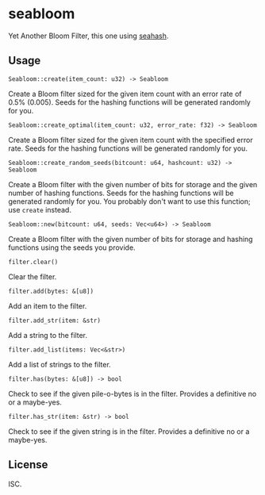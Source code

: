 # seabloom

Yet Another Bloom Filter, this one using [seahash](https://github.com/ticki/tfs/tree/master/seahash).

## Usage

`Seabloom::create(item_count: u32) -> Seabloom`

Create a Bloom filter sized for the given item count with an error rate of 0.5% (0.005). Seeds for the hashing functions will be generated randomly for you.

`Seabloom::create_optimal(item_count: u32, error_rate: f32) -> Seabloom`

Create a Bloom filter sized for the given item count with the specified error rate.  Seeds for the hashing functions will be generated randomly for you.

`Seabloom::create_random_seeds(bitcount: u64, hashcount: u32) -> Seabloom`

Create a Bloom filter with the given number of bits for storage and the given number of hashing functions. Seeds for the hashing functions will be generated randomly for you. You probably don't want to use this function; use `create` instead.

`Seabloom::new(bitcount: u64, seeds: Vec<u64>) -> Seabloom`

Create a Bloom filter with the given number of bits for storage and hashing functions using the seeds you provide.

`filter.clear()`

Clear the filter.

`filter.add(bytes: &[u8])`

Add an item to the filter.

`filter.add_str(item: &str)`

Add a string to the filter.

`filter.add_list(items: Vec<&str>)`

Add a list of strings to the filter.

`filter.has(bytes: &[u8]) -> bool`

Check to see if the given pile-o-bytes is in the filter. Provides a definitive no or a maybe-yes.

`filter.has_str(item: &str) -> bool`

Check to see if the given string is in the filter. Provides a definitive no or a maybe-yes.

## License

ISC.
